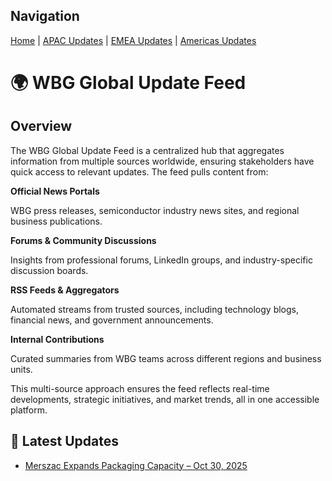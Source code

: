 ## Navigation
[Home](index.md) | [APAC Updates](apac.md) | [EMEA Updates](emea.md) | [Americas Updates](americas.md)

# 🌍 WBG Global Update Feed
## Overview
The WBG Global Update Feed is a centralized hub that aggregates information from multiple sources worldwide, ensuring stakeholders have quick access to relevant updates. The feed pulls content from:

**Official News Portals**

WBG press releases, semiconductor industry news sites, and regional business publications.

**Forums & Community Discussions**

Insights from professional forums, LinkedIn groups, and industry-specific discussion boards.

**RSS Feeds & Aggregators**

Automated streams from trusted sources, including technology blogs, financial news, and government announcements.

**Internal Contributions**

Curated summaries from WBG teams across different regions and business units.

This multi-source approach ensures the feed reflects real-time developments, strategic initiatives, and market trends, all in one accessible platform.

## 📅 Latest Updates
- [Merszac Expands Packaging Capacity – Oct 30, 2025](2025-10-30-merszac-expansion.md)

